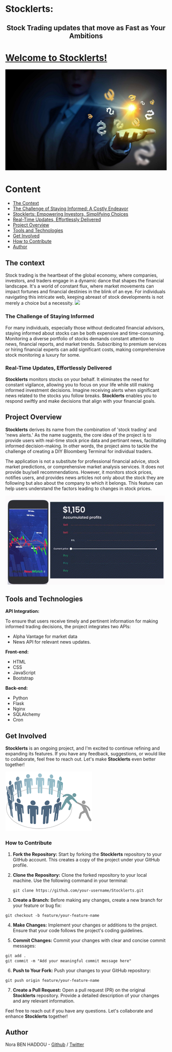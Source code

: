 # Stocklerts: 
<h2 align="center"> Stock Trading updates that move as Fast as Your Ambitions</h2>

[Welcome to Stocklerts!](http://stocklerts.tech:5500/)
=================================
![](./static/assets/img/readme/readme-1.jpg)

# Content
- [The Context](#the-context)
- [The Challenge of Staying Informed: A Costly Endeavor](#the-challenge-of-staying-informed-a-costly-endeavor)
- [Stocklerts: Empowering Investors, Simplifying Choices](#stocklerts-empowering-investors-simplifying-choices)
- [Real-Time Updates, Effortlessly Delivered](#real-time-updates-effortlessly-delivered)
- [Project Overview](#project-overview)
- [Tools and Technologies](#tools-and-technologies)
- [Get Involved](#get-involved)
- [How to Contribute](#how-to-contribute)
- [Author](#author)

## The context

Stock trading is the heartbeat of the global economy, where companies, investors, and traders engage in a dynamic dance that shapes 
the financial landscape. It's a world of constant flux, where market movements can impact fortunes and financial destinies in the blink
of an eye. For individuals navigating this intricate web, keeping abreast of stock developments is not merely a choice but a necessity.
![](./static/assets/img/readme/readme-2.jpg)

### The Challenge of Staying Informed

For many individuals, especially those without dedicated financial advisors, staying informed about stocks can be both expensive and 
time-consuming. Monitoring a diverse portfolio of stocks demands constant attention to news, financial reports, and market trends. 
Subscribing to premium services or hiring financial experts can add significant costs, making comprehensive stock monitoring a luxury 
for some.

### Real-Time Updates, Effortlessly Delivered

__Stocklerts__ monitors stocks on your behalf. It eliminates the need for constant vigilance, allowing you to focus on your life while
still making informed investment decisions.
Imagine receiving alerts when significant news related to the stocks you follow breaks. __Stocklerts__ enables you to respond swiftly and 
make decisions that align with your financial goals. 

## Project Overview

__Stocklerts__ derives its name from the combination of 'stock trading' and 'news alerts.' As the name suggests, the core idea of the project is to provide users with real-time stock price data and pertinant news, facilitating informed decision-making. In other words,
the project aims to tackle the challenge of creating a DIY Bloomberg Terminal for individual traders.

The application is not a substitute for professional financial advice, stock market predictions, or comprehensive market analysis services. 
It does not provide buy/sell recommendations. However, it monitors stock prices, notifies users, and provides news articles not only about 
the stock they are following but also about the company to which it belongs. This feature can help users understand the factors leading to
changes in stock prices.


![](./static/assets/img/readme/readme-3.gif)

## Tools and Technologies 

**API Integration:**

To ensure that users receive timely and pertinent information for making informed trading decisions, the project integrates two APIs:
   - Alpha Vantage for market data
   - News API for relevant news updates.

**Front-end:**
- HTML
- CSS
- JavaScript
- Bootstrap

**Back-end:**
- Python
- Flask
- Nginx
- SQLAlchemy
- Cron

## Get Involved
__Stocklerts__ is an ongoing project, and I'm excited to continue refining and expanding its features.
If you have any feedback, suggestions, or would like to collaborate, feel free to reach out. Let's make __Stocklerts__ even better together!

![](./static/assets/img/readme/readme-4.png)

### How to Contribute

1. **Fork the Repository:**
   Start by forking the __Stocklerts__ repository to your GitHub account. This creates a copy of the project under your GitHub profile.

2. **Clone the Repository:**
   Clone the forked repository to your local machine. Use the following command in your terminal:

   ```
   git clone https://github.com/your-username/Stocklerts.git

3. **Create a Branch:**
Before making any changes, create a new branch for your feature or bug fix:

  ```
  git checkout -b feature/your-feature-name
  ```
4. **Make Changes:**
Implement your changes or additions to the project. Ensure that your code follows the project's coding guidelines.

5. **Commit Changes:**
Commit your changes with clear and concise commit messages:
```
git add .
git commit -m "Add your meaningful commit message here"
```
6. **Push to Your Fork:**
Push your changes to your GitHub repository:
```
git push origin feature/your-feature-name
```
7. **Create a Pull Request:**
Open a pull request (PR) on the original __Stocklerts__ repository. Provide a detailed description of your changes and any relevant information.

Feel free to reach out if you have any questions. Let's collaborate and enhance __Stocklerts__ together!


## Author
Nora BEN HADDOU - [Github](https://github.com/Nawaritta) / [Twitter](https://twitter.com/NoraBH7)

